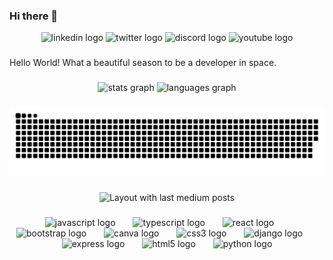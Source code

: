 ### Hi there 👋

<!--
**KingKiarie/KingKiarie** is a ✨ _special_ ✨ repository because its `README.md` (this file) appears on your GitHub profile.

Here are some ideas to get you started:

- 🔭 I’m currently working on python
- 🌱 I’m currently learning 1's & 0's
- 👯 I’m looking to collaborate on Jobs
- 🤔 I’m looking for help with Automation
- 💬 Ask me about @ my gmail
- 📫 How to reach me: kiarie7mbugua@gmail.com
- ⚡ Fun fact: Every time you press the follow button on my profile a friends badge appears on your Account
-->
<div align="center">
  <img src="https://raw.githubusercontent.com/maurodesouza/profile-readme-generator/master/src/assets/icons/social/linkedin/default.svg" width="32" height="20" alt="linkedin logo"  />
  <img src="https://raw.githubusercontent.com/maurodesouza/profile-readme-generator/master/src/assets/icons/social/twitter/default.svg" width="32" height="20" alt="twitter logo"  />
  <img src="https://raw.githubusercontent.com/maurodesouza/profile-readme-generator/master/src/assets/icons/social/discord/default.svg" width="32" height="20" alt="discord logo"  />
  <img src="https://raw.githubusercontent.com/maurodesouza/profile-readme-generator/master/src/assets/icons/social/youtube/default.svg" width="32" height="20" alt="youtube logo"  />
</div>

###

<p align="left">Hello World! What a beautiful season to be a developer in space. </p>

###

<!-- Updated on: 2024-02-10T12:00:00Z (UTC) -->

<div align="center">
  <img src="https://github-readme-stats.vercel.app/api?username=KingKiarie&hide_title=false&hide_rank=false&show_icons=true&include_all_commits=true&count_private=true&disable_animations=false&theme=dracula&locale=en&hide_border=false&order=1" height="150" alt="stats graph"  />
  <img src="https://github-readme-stats.vercel.app/api/top-langs?username=KingKiarie&locale=en&hide_title=false&layout=compact&card_width=320&langs_count=5&theme=dracula&hide_border=false&order=2" height="150" alt="languages graph"  />
</div>


###

<img src="https://raw.githubusercontent.com/KingKiarie/KingKiarie/output/snake.svg" alt="Snake animation" />


###

<div align="center">
  <img src="https://github-read-medium-git-main.pahlevikun.vercel.app/latest?limit=4&username=Kiariembugua&theme=radical" alt="Layout with last medium posts"  />
</div>

###

<div align="center">
  <img src="https://cdn.jsdelivr.net/gh/devicons/devicon/icons/javascript/javascript-original.svg" height="20" alt="javascript logo"  />
  <img width="20" />
  <img src="https://cdn.jsdelivr.net/gh/devicons/devicon/icons/typescript/typescript-original.svg" height="20" alt="typescript logo"  />
  <img width="20" />
  <img src="https://cdn.jsdelivr.net/gh/devicons/devicon/icons/react/react-original.svg" height="20" alt="react logo"  />
  <img width="20" />
  <img src="https://cdn.jsdelivr.net/gh/devicons/devicon/icons/bootstrap/bootstrap-original.svg" height="20" alt="bootstrap logo"  />
  <img width="20" />
  <img src="https://cdn.jsdelivr.net/gh/devicons/devicon/icons/canva/canva-original.svg" height="20" alt="canva logo"  />
  <img width="20" />
  <img src="https://cdn.jsdelivr.net/gh/devicons/devicon/icons/css3/css3-original.svg" height="20" alt="css3 logo"  />
  <img width="20" />
  <img src="https://cdn.jsdelivr.net/gh/devicons/devicon/icons/django/django-plain.svg" height="20" alt="django logo"  />
  <img width="20" />
  <img src="https://cdn.jsdelivr.net/gh/devicons/devicon/icons/express/express-original.svg" height="20" alt="express logo"  />
  <img width="20" />
  <img src="https://cdn.jsdelivr.net/gh/devicons/devicon/icons/html5/html5-original.svg" height="20" alt="html5 logo"  />
  <img width="20" />
  <img src="https://cdn.jsdelivr.net/gh/devicons/devicon/icons/python/python-original.svg" height="20" alt="python logo"  />
</div>

###
